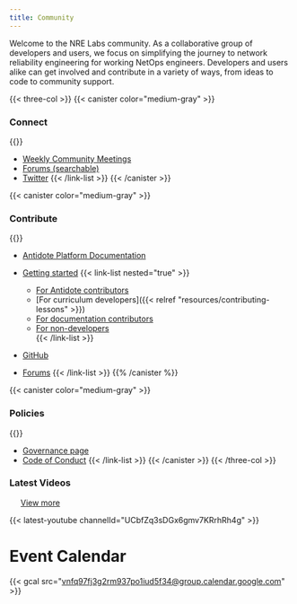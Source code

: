 ```yaml
---
title: Community
---
```

Welcome to the NRE Labs community. As a collaborative group of developers and users, we focus on simplifying the journey to network reliability engineering for working NetOps engineers. Developers and users alike can get involved and contribute in a variety of ways, from ideas to code to community support.

{{< three-col >}} {{< canister color="medium-gray" >}}

### Connect

{{<link-list>}}

* [Weekly Community Meetings](https://community.networkreliability.engineering/c/weekly-standup)
* [Forums (searchable)](https://community.networkreliability.engineering/)
* [Twitter](https://twitter.com/NRELabs) {{< /link-list >}} {{< /canister >}}
      

{{< canister color="medium-gray" >}}

### Contribute

{{<link-list>}}

* [Antidote Platform Documentation](https://antidoteproject.readthedocs.io/en/latest/index.html)
* [Getting started](#) {{< link-list nested="true" >}}

  * [For Antidote contributors](https://antidoteproject.readthedocs.io/en/latest/hacking/platform.html)
  * \[For curriculum developers]({{< relref "resources/contributing-lessons" >}})   
  * [For documentation contributors](https://antidoteproject.readthedocs.io/en/latest/contribute/docs.html#contrib-docs)   
  * [For non-developers](https://antidoteproject.readthedocs.io/en/latest/contribute/nondev.html)\
    {{< /link-list >}}
* [GitHub](https://github.com/nre-learning)
* [Forums](https://community.networkreliability.engineering/) {{< /link-list >}} {{% /canister %}}
      

{{< canister color="medium-gray" >}}

### Policies

{{<link-list>}}

* [Governance page](https://github.com/nre-learning/proposals/blob/governance-draft/governance.md)
* [Code of Conduct](https://github.com/nre-learning/proposals/pull/2) {{< /link-list >}} {{< /canister >}}
  {{< /three-col >}}

<h3 class="inline-block">Latest Videos</h3>
<a href="https://www.youtube.com/channel/UCbfZq3sDGx6gmv7KRrhRh4g"
   style="margin-left: 20px;">
    View more
</a>

{{< latest-youtube channelId="UCbfZq3sDGx6gmv7KRrhRh4g" >}}

# Event Calendar

{{< gcal src="vnfq97fj3g2rm937po1iud5f34@group.calendar.google.com" >}}
